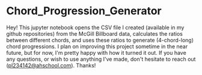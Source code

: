 # Chord_Progression_Generator

Hey!
This jupyter notebook opens the CSV file I created (available in my github repositories) from the McGill Billboard data, calculates the ratios between different chords, and uses these ratios to generate (4-chord-long) chord progressions. I plan on improving this project sometime in the near future, but for now, I'm pretty happy with how it turned it out. If you have any questions, or wish to use anything I've made, don't hesitate to reach out (pl234142@ahschool.com). Thanks!
